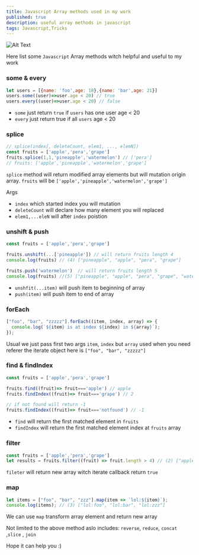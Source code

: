 ```yaml
---
title: Javascript Array methods used in my work
published: true
description: useful array methods in javascript
tags: Javascript,Tricks
---
```

![Alt Text](https://dev-to-uploads.s3.amazonaws.com/i/t15b93lvyanr2d7v1qws.jpg)

Here list some `Javascript` Array methods witch helpful and useful to my work

### some & every

```javascript
let users = [{name: 'foo',age: 18},{name: 'bar',age: 21}]
users.some((user)=>user.age < 20) // true
users.every((user)=>user.age < 20) // false
```

* `some` just return `true` if `users` has one user age < 20
* `every` just return true if all `users` age < 20 



### splice

```javascript
// splice(index[, deleteCount, elem1, ..., elemN])
const fruits = ['apple','pera','grape']
fruits.splice(1,1,'pineapple','watermelon') // ['pera']
// fruits: ['apple','pineapple','watermelon','grape']
```

`splice` method will return modified array elements but will mutation origin array. `fruits` will be `['apple','pineapple','watermelon','grape']`

Args

* `index` which started index you will mutation
* `deleteCount` will declare how many element you will replaced
* `elem1,...eleN` will after `index` poistion



### unshift & push

```javascript
const fruits = ['apple','pera','grape']

fruits.unshift(...['pineapple']) // will return fruits length 4
console.log(fruits) // (4) ["pineapple", "apple", "pera", "grape"]

fruits.push('watermelon')  // will return fruits length 5
console.log(fruits) //(5) ["pineapple", "apple", "pera", "grape", "watermelon"]
```



* `unshfit(...item)` will push item to beginning of array
* `push(item)` will push item to end of array



### forEach

```javascript
["foo", "bar", "zzzzz"].forEach((item, index, array) => {
  console.log(`${item} is at index ${index} in ${array}`);
});
```

Usual we just pass first two args `item`, `index` but `array` used when you need referer  the iterate object here is `["foo", "bar", "zzzzz"]` 



### find & findIndex

```javascript
const fruits = ['apple','pera','grape']

fruits.find((fruit)=> fruit==='apple') // apple
fruits.findIndex((fruit)=> fruit==='grape') // 2

// if not found will return -1
fruits.findIndex((fruit)=> fruit==='notfound') // -1
```

* `find` will return the first matched element in `fruits`
* `findIndex` will return the first matched element index at `fruits` array



### filter

```javascript
const fruits = ['apple','pera','grape']
let results = fruits.filter((fruit) => fruit.length > 4) // (2) ["apple", "grape"]
```

`fileter` will return new array witch iterate callback return `true`



### map

```javascript
let items = ["foo", "bar", "zzz"].map(item => `lol:${item}`);
console.log(items); // (3) ["lol:foo", "lol:bar", "lol:zzz"]
```

We can use `map` transform array element and return new array



Not limited to the above method aslo includes: `reverse`, `reduce`, `concat` ,`slice` ,  `join`



Hope it can help you :)
